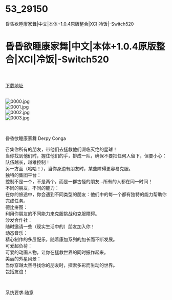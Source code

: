 # 53_29150
昏昏欲睡康家舞|中文|本体+1.0.4原版整合|XCI|冷饭|-Switch520
# 昏昏欲睡康家舞|中文|本体+1.0.4原版整合|XCI|冷饭|-Switch520
 <br/></br>
[下载地址](https://www.switch520.cc/article/29150 "下载地址")
<br/></br>

<p><img title="0000.jpg" src="https://www.switch520.cc/muke_img/2022_04_05_ffc908e751cc0.jpg" alt="0000.jpg"><br>
<img title="0001.jpg" src="https://www.switch520.cc/muke_img/2022_04_05_9e5cf45985ada.jpg" alt="0001.jpg"><br>
<img title="0002.jpg" src="https://www.switch520.cc/muke_img/2022_04_05_31f05c255aca9.jpg" alt="0002.jpg"><br>
<img title="0003.jpg" src="https://www.switch520.cc/muke_img/2022_04_05_ad6613b2e344f.jpg" alt="0003.jpg"></p>
<p>&nbsp;</p>
<p>昏昏欲睡康家舞 Derpy Conga</p>
<p>召集你所有的朋友，带他们去拯救他们濒临灭绝的星球！<br>
当你找到他们时，握住他们的手，排成一队，确保不要把任何人留下，但要小心：队伍越长，越难控制！<br>
另一方面（哈哈！），当你身边有朋友时，某些障碍更容易克服。<br>
独特的集团平台：<br>
控制不是一个，不是两个，而是一群古怪的朋友…所有的人都在同一时间！<br>
不同的朋友，不同的能力：<br>
在你的旅途中，你会遇到不同类型的朋友：他们中的每一个都有独特的能力帮助你完成任务。<br>
德比拼图：<br>
利用你朋友的不同能力来克服挑战和克服障碍。<br>
沙发合作社：<br>
随时邀请一些（现实生活中的）朋友加入你！<br>
动态音乐：<br>
精心制作的多层配乐，随着康加系列的加长而不断发展。<br>
可爱超负荷：<br>
可爱的动画人物，让你在拯救世界的同时振作起来。<br>
美丽的外星风景：<br>
当你穿越太空寻找你的朋友时，探索多彩而生动的世界。<br>
包括友谊！</p>
<p>&nbsp;</p>
<p>系统要求:随意</p>



